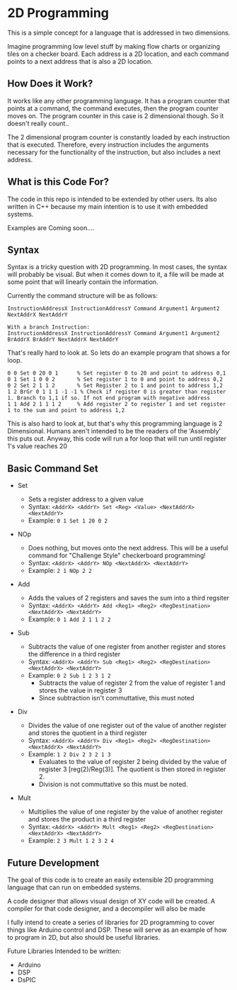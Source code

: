 # 2D Programming

This is a simple concept for a language that is addressed in two dimensions. 

Imagine programming low level stuff by making flow charts or organizing tiles on a checker board. Each address is a 2D 
location, and each command points to a next address that is also a 2D location.

## How Does it Work?

It works like any other programming language. It has a program counter that points at a command, the command executes, then the program counter moves on. 
The program counter in this case is 2 dimensional though. So it doesn't 
really count..

The 2 dimensional program counter is constantly loaded by each
instruction that is executed. Therefore, every instruction includes the arguments necessary for the functionality of the 
instruction, but also includes a next address.

## What is this Code For?

The code in this repo is intended to be extended by other users. Its also written in C++ because my main intention is to use it with embedded systems.

Examples are Coming soon....

## Syntax

Syntax is a tricky question with 2D programming. In most cases, the syntax will probably be visual. But when it comes down to it, a file will be made at some point that will linearly contain the information.

Currently the command structure will be as follows:
```
InstructionAddressX InstructionAddressY Command Argument1 Argument2 NextAddrX NextAddrY

With a branch Instruction:
InstructionAddressX InstructionAddressY Command Argument1 Argument2 BrAddrX BrAddrY NextAddrX NextAddrY
```

That's really hard to look at. So lets do an example program that shows a for loop.
```
0 0 Set 0 20 0 1      % Set register 0 to 20 and point to address 0,1
0 1 Set 1 0 0 2       % Set register 1 to 0 and point to address 0,2
0 2 Set 2 1 1 2       % Set Register 2 to 1 and point to address 1,2
1 2 BrGr 0 1 1 1 -1 -1 % Check if register 0 is greater than register 1. Branch to 1,1 if so. If not end program with negative address
1 1 Add 2 1 1 1 2 	  % Add register 2 to register 1 and set register 1 to the sum and point to address 1,2
```
This is also hard to look at, but that's why this programming language is 2 Dimensional. Humans aren't intended to be the readers of the 'Assembly' this puts out. Anyway, this code will run a for loop that will run until register 1's value reaches 20

## Basic Command Set

* Set
  * Sets a register address to a given value
  * Syntax: `<AddrX> <AddrY> Set <Reg> <Value> <NextAddrX> <NextAddrY>`
  * Example: `0 1 Set 1 20 0 2`

* NOp
  * Does nothing, but moves onto the next address. This will be a useful command for "Challenge Style" checkerboard programming!
  * Syntax: `<AddrX> <AddrY> NOp <NextAddrX> <NextAddrY>`
  * Example: `2 1 NOp 2 2`

* Add
  * Adds the values of 2 registers and saves the sum into a third regsiter
  * Syntax: `<AddrX> <AddrY> Add <Reg1> <Reg2> <RegDestination> <NextAddrX> <NextAddrY>`
  * Example: `0 1 Add 2 1 1 2 2`

* Sub
  * Subtracts the value of one register from another register and stores the difference in a third register
  * Syntax: `<AddrX> <AddrY> Sub <Reg1> <Reg2> <RegDestination> <NextAddrX> <NextAddrY>`
  * Example: `0 2 Sub 1 2 3 1 2`
    * Subtracts the value of register 2 from the value of register 1 and stores the value in register 3
    * Since subtraction isn't commuttative, this must noted

* Div
  * Divides the value of one register out of the value of another register and stores the quotient in a third register
  * Syntax: `<AddrX> <AddrY> Div <Reg1> <Reg2> <RegDestination> <NextAddrX> <NextAddrY>`
  * Example: `1 2 Div 2 3 2 1 3`
    * Evaluates to the value of register 2 being divided by the value of register 3 [reg(2)/Reg(3)]. The quotient is then stored in register 2.
    * Division is not commuttative so this must be noted.

* Mult
  * Multiplies the value of one register by the value of another register and stores the product in a third register
  * Syntax: `<AddrX> <AddrY> Mult <Reg1> <Reg2> <RegDestination> <NextAddrX> <NextAddrY>`
  * Example: `2 3 Mult 1 2 3 2 4`

## Future Development

The goal of this code is to create an easily extensible 2D programming language that can run on embedded systems.

A code designer that allows visual design of XY code will be created. A compiler for that code designer, and a decompiler will also be made

I fully intend to create a series of libraries for 2D programming to cover things like Arduino control and DSP. These will serve as an example of how to program in 2D, but also should be useful libraries.

Future Libraries Intended to be written:
* Arduino
* DSP
* DsPIC
